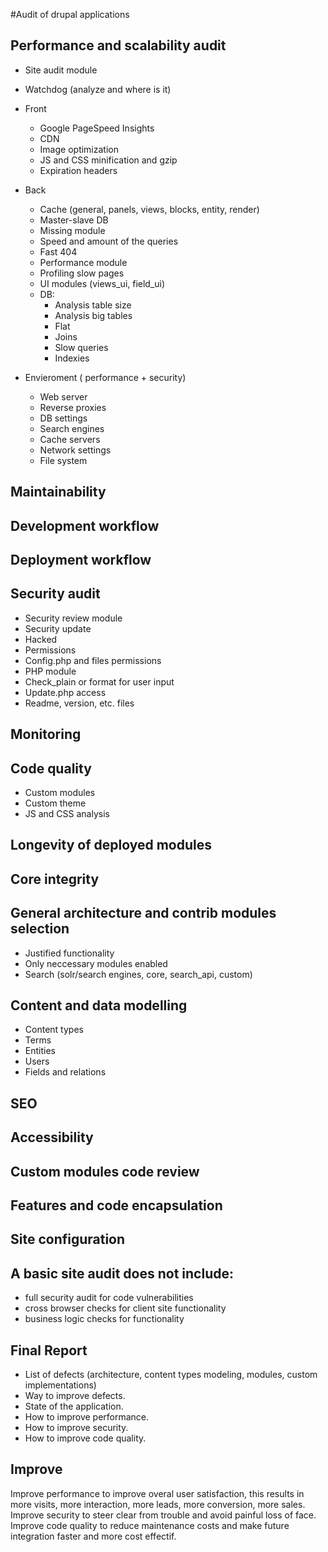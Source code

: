 #Audit of drupal applications

## Performance and scalability audit
  * Site audit module
  * Watchdog (analyze and where is it)
  * Front
    - Google PageSpeed Insights
    - CDN
    - Image optimization
    - JS and CSS minification and gzip
    - Expiration headers
    
  * Back
    - Cache (general, panels, views, blocks, entity, render)
    - Master-slave DB
    - Missing module
    - Speed and amount of the queries
    - Fast 404
    - Performance module
    - Profiling slow pages
    - UI modules (views_ui, field_ui)
    - DB:
      * Analysis table size
      * Analysis big tables
      * Flat
      * Joins
      * Slow queries
      * Indexies
      
  * Envieroment ( performance + security)
    - Web server
    - Reverse proxies
    - DB settings
    - Search engines
    - Cache servers
    - Network settings
    - File system
    
  

## Maintainability
## Development workflow
## Deployment workflow
## Security audit
  * Security review module
  * Security update
  * Hacked
  * Permissions
  * Config.php and files permissions
  * PHP module
  * Check_plain or format for user input
  * Update.php access
  * Readme, version, etc. files

## Monitoring

## Code quality
  * Custom modules
  * Custom theme
  * JS and CSS analysis
## Longevity of deployed modules
## Core integrity
## General architecture and contrib modules selection
  * Justified functionality
  * Only neccessary modules enabled
  * Search (solr/search engines, core, search_api, custom)
## Content and data modelling
  * Content types
  * Terms
  * Entities
  * Users
  * Fields and relations
## SEO
## Accessibility
## Custom modules code review
## Features and code encapsulation
## Site configuration

## A basic site audit does not include:
  * full security audit for code vulnerabilities
  * cross browser checks for client site functionality
  * business logic checks for functionality
  
## Final Report
  * List of defects (architecture, content types modeling, modules, custom implementations)
  * Way to improve defects.
  * State of the application.
  * How to improve performance.
  * How to improve security.
  * How to improve code quality.

## Improve
Improve performance to improve overal user satisfaction, this results in more visits, more interaction, more leads, more conversion, more sales.
Improve security to steer clear from trouble and avoid painful loss of face.
Improve code quality to reduce maintenance costs and make future integration faster and more cost effectif.
